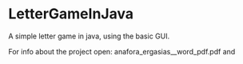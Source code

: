 # LetterGameInJava
A simple letter game in java, using the basic GUI.

For info about the project open:
anafora_ergasias__word_pdf.pdf and 
